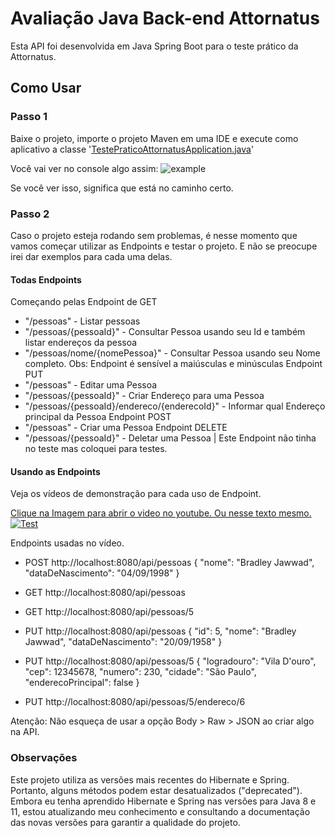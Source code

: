 
# Avaliação Java Back-end Attornatus

Esta API foi desenvolvida em Java Spring Boot para o teste prático da Attornatus.



## Como Usar

### Passo 1

Baixe o projeto, importe o projeto Maven em uma IDE e execute como aplicativo a classe '[TestePraticoAttornatusApplication.java](https://github.com/jawwadbr/TestePraticoAttornatus/blob/main/src/main/java/com/jawbr/testepratico/attornatus/TestePraticoAttornatusApplication.java)'

Você vai ver no console algo assim: 
![](https://i.imgur.com/Kv7uDed.png "example")

Se você ver isso, significa que está no caminho certo.

### Passo 2

Caso o projeto esteja rodando sem problemas, é nesse momento que vamos começar utilizar as Endpoints e testar o projeto. E não se preocupe irei dar exemplos para cada uma delas.

#### Todas Endpoints
Começando pelas Endpoint de GET
- "/pessoas" - Listar pessoas
- "/pessoas/{pessoaId}" - Consultar Pessoa usando seu Id e também listar endereços da pessoa
- "/pessoas/nome/{nomePessoa}" - Consultar Pessoa usando seu Nome completo. Obs: Endpoint é sensível a maiúsculas e minúsculas
Endpoint PUT
- "/pessoas" - Editar uma Pessoa
- "/pessoas/{pessoaId}" -  Criar Endereço para uma Pessoa
- "/pessoas/{pessoaId}/endereco/{enderecoId}" - Informar qual Endereço principal da Pessoa
Endpoint POST
- "/pessoas" - Criar uma Pessoa
Endpoint DELETE
- "/pessoas/{pessoaId}" - Deletar uma Pessoa | Este Endpoint não tinha no teste mas coloquei para testes.

#### Usando as Endpoints

Veja os vídeos de demonstração para cada uso de Endpoint.

[Clique na Imagem para abrir o video no youtube. Ou nesse texto mesmo.](https://www.youtube.com/watch?v=sOkYpMelZ18 "link")
[![Test](https://i.imgur.com/vKtjKxd.png)](https://www.youtube.com/watch?v=sOkYpMelZ18 "Test")

Endpoints usadas no vídeo.

- POST http://localhost:8080/api/pessoas
{
    "nome": "Bradley Jawwad",
    "dataDeNascimento": "04/09/1998"
}

- GET http://localhost:8080/api/pessoas
- GET http://localhost:8080/api/pessoas/5
- PUT http://localhost:8080/api/pessoas
{
    "id": 5,
    "nome": "Bradley Jawwad",
    "dataDeNascimento": "20/09/1958"
}

- PUT http://localhost:8080/api/pessoas/5 
{
    "logradouro": "Vila D'ouro",
    "cep": 12345678,
    "numero": 230,
    "cidade": "São Paulo",
    "enderecoPrincipal": false
}

- PUT http://localhost:8080/api/pessoas/5/endereco/6

Atenção: Não esqueça de usar a opção Body > Raw > JSON ao criar algo na API.

### Observações

Este projeto utiliza as versões mais recentes do Hibernate e Spring. Portanto, alguns métodos podem estar desatualizados ("deprecated"). Embora eu tenha aprendido Hibernate e Spring nas versões para Java 8 e 11, estou atualizando meu conhecimento e consultando a documentação das novas versões para garantir a qualidade do projeto.
